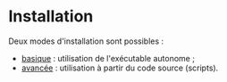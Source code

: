 # Installation

Deux modes d'installation sont possibles :

* [basique](/configuration/installation/installbasic.md) : utilisation de l'exécutable autonome ;
* [avancée](/configuration/installation/installadvanced.md) : utilisation à partir du code source \(scripts\).





